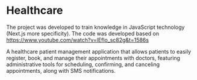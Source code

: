 # Healthcare
The project was developed to train knowledge in JavaScript technology (Next.js more specificity). The code was developed based on  https://www.youtube.com/watch?v=lEflo_sc82g&t=1586s

A healthcare patient management application that allows patients to easily register, book, and manage their appointments with doctors, featuring administrative tools for scheduling, confirming, and canceling appointments, along with SMS notifications.
